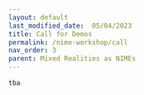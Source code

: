 ```yaml
---
layout: default
last_modified_date:  05/04/2023
title: Call for Demos
permalink: /nime-workshop/call
nav_order: 3
parent: Mixed Realities as NIMEs
---
```


`tba`